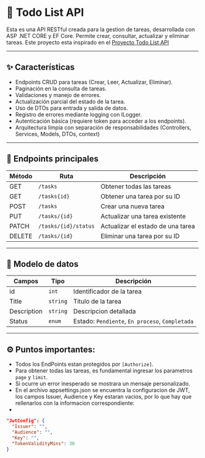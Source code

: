 # 📝 Todo List API

Esta es una API RESTful creada para la gestion de tareas, desarrollada con ASP .NET CORE y EF Core. Permite crear, consultar, actualizar y eliminar tareas. Este proyecto esta inspirado en el [Proyecto Todo List API](https://roadmap.sh/projects/todo-list-api)

---

## ✨ Características

- Endpoints CRUD para tareas (Crear, Leer, Actualizar, Eliminar).
- Paginación en la consulta de tareas.
- Validaciones y manejo de errores.
- Actualización parcial del estado de la tarea.
- Uso de DTOs para entrada y salida de datos.
- Registro de errores mediante logging con ILogger.
- Autenticación básica (requiere token para acceder a los endpoints).
- Arquitectura limpia con separación de responsabilidades (Controllers, Services, Models, DTOs, context)

---

## 🚀 Endpoints principales

| Método | Ruta                     | Descripción                                |
|--------|--------------------------|--------------------------------------------|
| GET    | `/tasks`                 | Obtener todas las tareas                   |
| GET    | `/tasks{id}`             | Obtener una tarea por su ID                |
| POST   | `/tasks`                 | Crear una nueva tarea                      |
| PUT    | `/tasks/{id}`            | Actualizar una tarea existente             |
| PATCH  | `/tasks/{id}/status`     | Actualizar el estado de una tarea          |
| DELETE | `/tasks/{id}`            | Eliminar una tarea  por su ID              |

---

##  🧱  Modelo de datos

| Campos    | Tipo                | Descripción                                
|-------------|---------------------|--------------------------------------------------|
| id          | `int`               | Identificador de la tarea                        |
| Title       | `string`            | Titulo de la tarea                               |
| Description | `string`            | Descripcion detallada                            |
| Status      | `enum`              | Estado: `Pendiente`, `En proceso`, `Completada`  |

---

## ⚙️ Puntos importantes:
- Todos los EndPoints estan protegidos por `[Authorize]`.
- Para obtener todas las tareas, es fundamental ingresar los parametros `page` y `limit`.
- Si ocurre un error inesperado se mostrara un mensaje personalizado.
- En el archivo appsettings.json se encuentra la configuracion de JWT, los campos Issuer, Audience y Key estaran vacios, por lo que hay que rellenarlos con la informacion correspondiente:
- 
```json
"JwtConfig": {
  "Issuer": "",
  "Audience": "",
  "Key": "",
  "TokenValidityMins": 30
}
```
